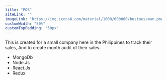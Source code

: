 ```yaml
---
title: "POS"
siteLink: ""
imageLink: "https://img.icons8.com/material/1000/000000/businessman.png"
customWidth: "50%"
customTopPadding: "50px"
---
```


This is created for a small company here in the Philippines to track their sales, And to create month audit of their sales.

- MongoDb
- Node.Js
- React.Js
- Redux
